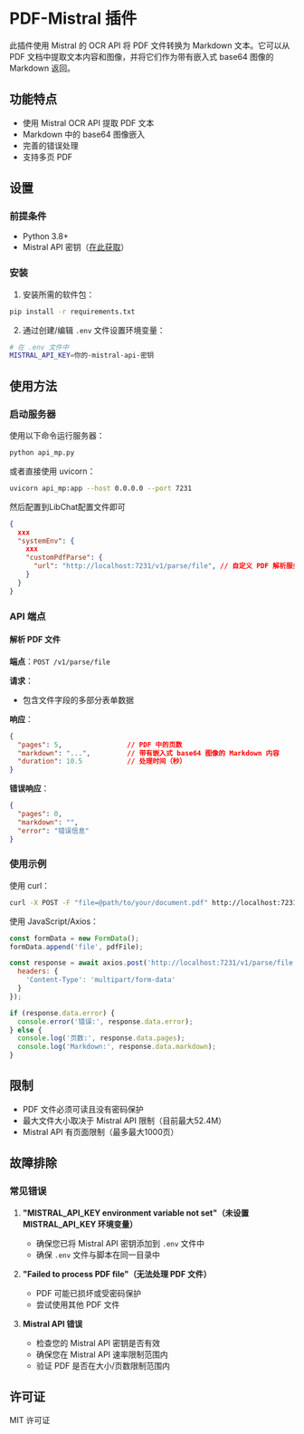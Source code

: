 # PDF-Mistral 插件

此插件使用 Mistral 的 OCR API 将 PDF 文件转换为 Markdown 文本。它可以从 PDF 文档中提取文本内容和图像，并将它们作为带有嵌入式 base64 图像的 Markdown 返回。

## 功能特点

- 使用 Mistral OCR API 提取 PDF 文本
- Markdown 中的 base64 图像嵌入
- 完善的错误处理
- 支持多页 PDF

## 设置

### 前提条件

- Python 3.8+
- Mistral API 密钥（[在此获取](https://mistral.ai/)）

### 安装

1. 安装所需的软件包：

```bash
pip install -r requirements.txt
```

2. 通过创建/编辑 `.env` 文件设置环境变量：

```bash
# 在 .env 文件中
MISTRAL_API_KEY=你的-mistral-api-密钥
```

## 使用方法

### 启动服务器

使用以下命令运行服务器：

```bash
python api_mp.py
```

或者直接使用 uvicorn：

```bash
uvicorn api_mp:app --host 0.0.0.0 --port 7231
```

然后配置到LibChat配置文件即可
```json
{
  xxx
  "systemEnv": {
    xxx
    "customPdfParse": {
      "url": "http://localhost:7231/v1/parse/file", // 自定义 PDF 解析服务地址
    }
  }
}
```

### API 端点

#### 解析 PDF 文件

**端点**：`POST /v1/parse/file`

**请求**：
- 包含文件字段的多部分表单数据

**响应**：
```json
{
  "pages": 5,                // PDF 中的页数
  "markdown": "...",         // 带有嵌入式 base64 图像的 Markdown 内容
  "duration": 10.5           // 处理时间（秒）
}
```

**错误响应**：
```json
{
  "pages": 0,
  "markdown": "",
  "error": "错误信息"
}
```

### 使用示例

使用 curl：

```bash
curl -X POST -F "file=@path/to/your/document.pdf" http://localhost:7231/v1/parse/file
```

使用 JavaScript/Axios：

```javascript
const formData = new FormData();
formData.append('file', pdfFile);

const response = await axios.post('http://localhost:7231/v1/parse/file', formData, {
  headers: {
    'Content-Type': 'multipart/form-data'
  }
});

if (response.data.error) {
  console.error('错误:', response.data.error);
} else {
  console.log('页数:', response.data.pages);
  console.log('Markdown:', response.data.markdown);
}
```

## 限制

- PDF 文件必须可读且没有密码保护
- 最大文件大小取决于 Mistral API 限制（目前最大52.4M）
- Mistral API 有页面限制（最多最大1000页）

## 故障排除

### 常见错误

1. **"MISTRAL_API_KEY environment variable not set"（未设置 MISTRAL_API_KEY 环境变量）**
   - 确保您已将 Mistral API 密钥添加到 `.env` 文件中
   - 确保 `.env` 文件与脚本在同一目录中

2. **"Failed to process PDF file"（无法处理 PDF 文件）**
   - PDF 可能已损坏或受密码保护
   - 尝试使用其他 PDF 文件

3. **Mistral API 错误**
   - 检查您的 Mistral API 密钥是否有效
   - 确保您在 Mistral API 速率限制范围内
   - 验证 PDF 是否在大小/页数限制范围内

## 许可证

MIT 许可证